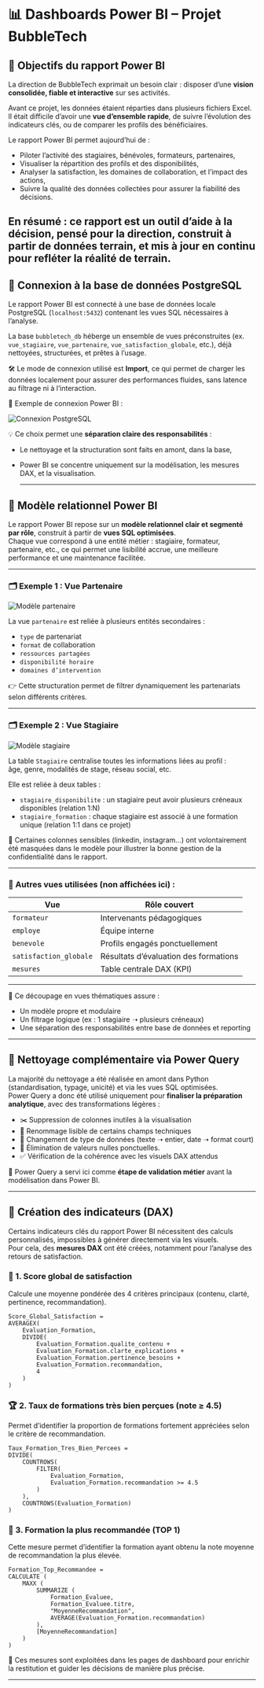 
# 📊 Dashboards Power BI – Projet BubbleTech

## 🎯 Objectifs du rapport Power BI

La direction de BubbleTech exprimait un besoin clair : disposer d’une **vision consolidée, fiable et interactive** sur ses activités.

Avant ce projet, les données étaient réparties dans plusieurs fichiers Excel. Il était difficile d’avoir une **vue d’ensemble rapide**, de suivre l’évolution des indicateurs clés, ou de comparer les profils des bénéficiaires.

Le rapport Power BI permet aujourd’hui de :
- Piloter l’activité des stagiaires, bénévoles, formateurs, partenaires,
- Visualiser la répartition des profils et des disponibilités,
- Analyser la satisfaction, les domaines de collaboration, et l’impact des actions,
- Suivre la qualité des données collectées pour assurer la fiabilité des décisions.

En résumé : ce rapport est un **outil d’aide à la décision**, pensé pour la direction, construit à partir de données terrain, et mis à jour en continu pour refléter la réalité de terrain.
---

## 🔗 Connexion à la base de données PostgreSQL

Le rapport Power BI est connecté à une base de données locale PostgreSQL (`localhost:5432`) contenant les vues SQL nécessaires à l’analyse.

La base `bubbletech_db` héberge un ensemble de vues préconstruites (ex. `vue_stagiaire`, `vue_partenaire`, `vue_satisfaction_globale`, etc.), déjà nettoyées, structurées, et prêtes à l’usage.

🛠️ Le mode de connexion utilisé est **Import**, ce qui permet de charger les données localement pour assurer des performances fluides, sans latence au filtrage ni à l’interaction.

📸 Exemple de connexion Power BI :

![Connexion PostgreSQL](./image/connexion_db.png)

💡 Ce choix permet une **séparation claire des responsabilités** :
- Le nettoyage et la structuration sont faits en amont, dans la base,
- Power BI se concentre uniquement sur la modélisation, les mesures DAX, et la visualisation.

  ---

## 🧩 Modèle relationnel Power BI

Le rapport Power BI repose sur un **modèle relationnel clair et segmenté par rôle**, construit à partir de **vues SQL optimisées**.  
Chaque vue correspond à une entité métier : stagiaire, formateur, partenaire, etc., ce qui permet une lisibilité accrue, une meilleure performance et une maintenance facilitée.

---

### 🗂️ Exemple 1 : Vue Partenaire

![Modèle partenaire](./image/partenaire_vue.PNG)

La vue `partenaire` est reliée à plusieurs entités secondaires :
- `type` de partenariat
- `format` de collaboration
- `ressources partagées`
- `disponibilité horaire`
- `domaines d’intervention`

👉 Cette structuration permet de filtrer dynamiquement les partenariats selon différents critères.

---

### 🗂️ Exemple 2 : Vue Stagiaire

![Modèle stagiaire](./image/vue_stagiaire.PNG)

La table `Stagiaire` centralise toutes les informations liées au profil :  
âge, genre, modalités de stage, réseau social, etc.

Elle est reliée à deux tables :
- `stagiaire_disponibilite` : un stagiaire peut avoir plusieurs créneaux disponibles (relation 1:N)
- `stagiaire_formation` : chaque stagiaire est associé à une formation unique (relation 1:1 dans ce projet)

🔐 Certaines colonnes sensibles (linkedin, instagram…) ont volontairement été masquées dans le modèle pour illustrer la bonne gestion de la confidentialité dans le rapport.

---

### 🧠 Autres vues utilisées (non affichées ici) :

| Vue                     | Rôle couvert                    |
|--------------------------|---------------------------------|
| `formateur`              | Intervenants pédagogiques       |
| `employe`                | Équipe interne                  |
| `benevole`               | Profils engagés ponctuellement  |
| `satisfaction_globale`   | Résultats d’évaluation des formations |
| `mesures`                | Table centrale DAX (KPI)        |

---

🎯 Ce découpage en vues thématiques assure :
- Un modèle propre et modulaire
- Un filtrage logique (ex : 1 stagiaire ➝ plusieurs créneaux)
- Une séparation des responsabilités entre base de données et reporting

---
## 🧼 Nettoyage complémentaire via Power Query

La majorité du nettoyage a été réalisée en amont dans Python (standardisation, typage, unicité) et via les vues SQL optimisées.  
Power Query a donc été utilisé uniquement pour **finaliser la préparation analytique**, avec des transformations légères :

- ✂️ Suppression de colonnes inutiles à la visualisation
- 🧾 Renommage lisible de certains champs techniques
- 🔢 Changement de type de données (texte ➝ entier, date ➝ format court)
- 🧹 Élimination de valeurs nulles ponctuelles.
- ✅ Vérification de la cohérence avec les visuels DAX attendus

🎯 Power Query a servi ici comme **étape de validation métier** avant la modélisation dans Power BI.

---
## 🧠 Création des indicateurs (DAX)


Certains indicateurs clés du rapport Power BI nécessitent des calculs personnalisés, impossibles à générer directement via les visuels.  
Pour cela, des **mesures DAX** ont été créées, notamment pour l’analyse des retours de satisfaction.



### 🎯 1. Score global de satisfaction

Calcule une moyenne pondérée des 4 critères principaux (contenu, clarté, pertinence, recommandation).

```dax
Score_Global_Satisfaction = 
AVERAGEX(
    Evaluation_Formation,
    DIVIDE(
        Evaluation_Formation.qualite_contenu +
        Evaluation_Formation.clarte_explications +
        Evaluation_Formation.pertinence_besoins +
        Evaluation_Formation.recommandation,
        4
    )
)
```



### 🏆 2. Taux de formations très bien perçues (note ≥ 4.5)

Permet d’identifier la proportion de formations fortement appréciées selon le critère de recommandation.

```dax
Taux_Formation_Tres_Bien_Percees =
DIVIDE(
    COUNTROWS(
        FILTER(
            Evaluation_Formation,
            Evaluation_Formation.recommandation >= 4.5
        )
    ),
    COUNTROWS(Evaluation_Formation)
)
```



### 📌 3. Formation la plus recommandée (TOP 1)

Cette mesure permet d’identifier la formation ayant obtenu la note moyenne de recommandation la plus élevée.

```dax
Formation_Top_Recommandee = 
CALCULATE (
    MAXX (
        SUMMARIZE (
            Formation_Evaluee,
            Formation_Evaluee.titre,
            "MoyenneRecommandation",
            AVERAGE(Evaluation_Formation.recommandation)
        ),
        [MoyenneRecommandation]
    )
)
```



🎯 Ces mesures sont exploitées dans les pages de dashboard pour enrichir la restitution et guider les décisions de manière plus précise.

---
